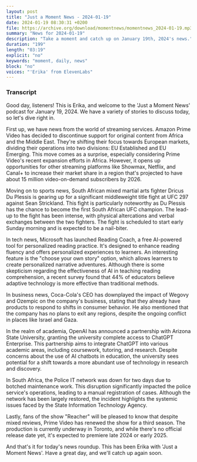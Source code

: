 ```yaml
---
layout: post
title: "Just a Moment News - 2024-01-19"
date: 2024-01-19 08:30:31 +0200
file: https://archive.org/download/momentnews/momentnews_2024-01-19.mp3
summary: "News for 2024-01-19"
description: "Take a moment and catch up on January 19th, 2024's news."
duration: "199"
length: "03:19"
explicit: "no"
keywords: "moment, daily, news"
block: "no"
voices: "'Erika' from ElevenLabs"
---
```


### Transcript

Good day, listeners! This is Erika, and welcome to the 'Just a Moment News' podcast for January 19, 2024. We have a variety of stories to discuss today, so let's dive right in.

First up, we have news from the world of streaming services. Amazon Prime Video has decided to discontinue support for original content from Africa and the Middle East. They're shifting their focus towards European markets, dividing their operations into two divisions: EU Established and EU Emerging. This move comes as a surprise, especially considering Prime Video's recent expansion efforts in Africa. However, it opens up opportunities for other streaming platforms like Showmax, Netflix, and Canal+ to increase their market share in a region that's projected to have about 15 million video-on-demand subscribers by 2026.

Moving on to sports news, South African mixed martial arts fighter Dricus Du Plessis is gearing up for a significant middleweight title fight at UFC 297 against Sean Strickland. This fight is particularly noteworthy as Du Plessis has the chance to become the first South African UFC champion. The lead-up to the fight has been intense, with physical altercations and verbal exchanges between the two fighters. The fight is scheduled to start early Sunday morning and is expected to be a nail-biter.

In tech news, Microsoft has launched Reading Coach, a free AI-powered tool for personalized reading practice. It's designed to enhance reading fluency and offers personalized experiences to learners. An interesting feature is the "choose your own story" option, which allows learners to create personalized narrative adventures. Although there is some skepticism regarding the effectiveness of AI in teaching reading comprehension, a recent survey found that 44% of educators believe adaptive technology is more effective than traditional methods.

In business news, Coca-Cola's CEO has downplayed the impact of Wegovy and Ozempic on the company's business, stating that they already have products to respond to shifts in consumer behavior. He also mentioned that the company has no plans to exit any regions, despite the ongoing conflict in places like Israel and Gaza.

In the realm of academia, OpenAI has announced a partnership with Arizona State University, granting the university complete access to ChatGPT Enterprise. This partnership aims to integrate ChatGPT into various academic areas, including coursework, tutoring, and research. Despite concerns about the use of AI chatbots in education, the university sees potential for a shift towards a more abundant use of technology in research and discovery.

In South Africa, the Police IT network was down for two days due to botched maintenance work. This disruption significantly impacted the police service's operations, leading to a manual registration of cases. Although the network has been largely restored, the incident highlights the systemic issues faced by the State Information Technology Agency.

Lastly, fans of the show "Reacher" will be pleased to know that despite mixed reviews, Prime Video has renewed the show for a third season. The production is currently underway in Toronto, and while there's no official release date yet, it's expected to premiere late 2024 or early 2025.

And that's it for today's news roundup. This has been Erika with 'Just a Moment News'. Have a great day, and we'll catch up again soon.
